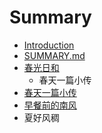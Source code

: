 # Summary

* [Introduction](README.md)
* [SUMMARY.md](SUMMARY.md)
* [春光日和](Spring2016.md)
   * 春天一篇小传
* [春天一篇小传](allaboutmemd.md)
* [早餐前的南风](beforebreakfastmd.md)
* 夏好风稠

